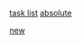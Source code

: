 [task list](taskList.md)
[absolute](https://github.com/gmontoya20/test/wiki/questions)


[new](https://github.com/Amherst-Statistics/Moral-Census/wiki/(1)-Research-Questions)
